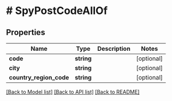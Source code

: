 # # SpyPostCodeAllOf

## Properties

Name | Type | Description | Notes
------------ | ------------- | ------------- | -------------
**code** | **string** |  | [optional]
**city** | **string** |  | [optional]
**country_region_code** | **string** |  | [optional]

[[Back to Model list]](../../README.md#models) [[Back to API list]](../../README.md#endpoints) [[Back to README]](../../README.md)
